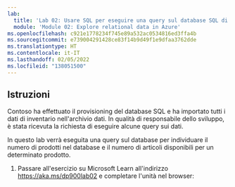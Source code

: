 ```yaml
---
lab:
  title: 'Lab 02: Usare SQL per eseguire una query sul database SQL di Azure'
  module: 'Module 02: Explore relational data in Azure'
ms.openlocfilehash: c921e1778234f745e89a532ac0534816ed3ffa4b
ms.sourcegitcommit: e739004291428ce83f14b9d49f1e9dfaa3762dde
ms.translationtype: HT
ms.contentlocale: it-IT
ms.lasthandoff: 02/05/2022
ms.locfileid: "138051500"
---
```

## <a name="instructions"></a>Istruzioni
Contoso ha effettuato il provisioning del database SQL e ha importato tutti i dati di inventario nell'archivio dati. In qualità di responsabile dello sviluppo, è stata ricevuta la richiesta di eseguire alcune query sui dati.

In questo lab verrà eseguita una query sul database per individuare il numero di prodotti nel database e il numero di articoli disponibili per un determinato prodotto.

1.  Passare all'esercizio su Microsoft Learn all'indirizzo https://aka.ms/dp900lab02 e completare l'unità nel browser: 

